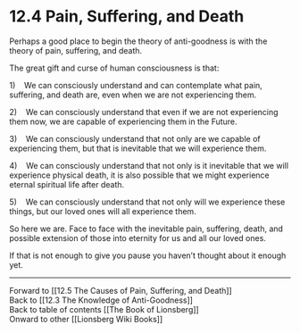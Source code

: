 # 12.4 Pain, Suffering, and Death

Perhaps a good place to begin the theory of anti-goodness is with the theory of pain, suffering, and death.

The great gift and curse of human consciousness is that:

1)    We can consciously understand and can contemplate what pain, suffering, and death are, even when we are not experiencing them.

2)    We can consciously understand that even if we are not experiencing them now, we are capable of experiencing them in the Future.

3)    We can consciously understand that not only are we capable of experiencing them, but that is inevitable that we will experience them.

4)    We can consciously understand that not only is it inevitable that we will experience physical death, it is also possible that we might experience eternal spiritual life after death.

5)    We can consciously understand that not only will we experience these things, but our loved ones will all experience them.

So here we are. Face to face with the inevitable pain, suffering, death, and possible extension of those into eternity for us and all our loved ones.

If that is not enough to give you pause you haven’t thought about it enough yet.

___

Forward to [[12.5 The Causes of Pain, Suffering, and Death]]  
Back to [[12.3 The Knowledge of Anti-Goodness]]  
Back to table of contents [[The Book of Lionsberg]]  
Onward to other [[Lionsberg Wiki Books]]  
